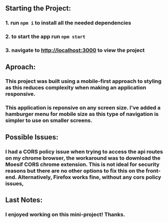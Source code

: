 ## Starting the Project:

### 1. run `npm i` to install all the needed dependencies

### 2. to start the app run `npm start`

### 3. navigate to [http://localhost:3000](http://localhost:3000) to view the project

## Aproach:

### This project was built using a mobile-first approach to styling as this reduces complexity when making an application responsive.

### This application is reponsive on any screen size. I've added a hamburger menu for mobile size as this type of navigation is simpler to use on smaller screens.

## Possible Issues:

### I had a CORS policy issue when trying to access the api routes on my chrome browser, the workaround was to download the Moesif CORS chrome extension. This is not ideal for security reasons but there are no other options to fix this on the front-end. Alternatively, Firefox works fine, without any cors policy issues,

## Last Notes:

### I enjoyed working on this mini-project! Thanks.
